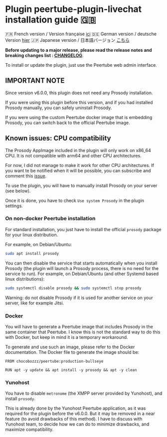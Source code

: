 # Plugin peertube-plugin-livechat installation guide 🇬🇧

🇫🇷 French version / Version française [ici](./installation.fr.md)
🇩🇪 German version / deutsche Version [hier](./installation.de.md)
🇯🇵 Japanese version / 日本語バージョン [こちら](./installation.ja.md)

**Before updating to a major release, please read the release notes and breaking changes list : [CHANGELOG](../CHANGELOG.md)**.

To install or update the plugin, just use the Peertube web admin interface.

## IMPORTANT NOTE

Since version v6.0.0, this plugin does not need any Prosody installation.

If you were using this plugin before this version, and if you had installed Prosody manually, you can safely uninstall Prosody.

If you were using the custom Peertube docker image that is embedding Prosody, you can switch back to the official Peertube image.

## Known issues: CPU compatibility

The Prosody AppImage included in the plugin will only work on x86_64 CPU.
It is not compatible with arm64 and other CPU architectures.

For now, I did not manage to make it work for other CPU architectures.
If you want te be notified when it will be possible, you can subscribe and comment this
[issue](https://github.com/JohnXLivingston/peertube-plugin-livechat/issues/124).

To use the plugin, you will have to manually install Prosody on your server
(see below).

Once it is done, you have to check `Use system Prosody` in the plugin settings.

### On non-docker Peertube installation

For standard installation, you just have to install the official `prosody` package
for your linux distribution.

For example, on Debian/Ubuntu:

```bash
sudo apt install prosody
```

You can then disable the service that starts automatically when you install
Prosody (the plugin will launch a Prosody process, there is no need for the
service to run).
For example, on Debian/Ubuntu (and other Systemd based linux distributions):

```bash
sudo systemctl disable prosody && sudo systemctl stop prosody
```

Warning: do not disable Prosody if it is used for another service on your server,
like for example Jitsi.

### Docker

You will have to generate a Peertube image that includes Prosody in the same
container that Peertube.
I know this is not the standard way to do this with Docker, but keep in mind it
is a temporary workaround.

To generate and use such an image, please refer to the Docker documentation.
The Docker file to generate the image should be:

```Docker
FROM chocobozzz/peertube:production-bullseye

RUN apt -y update && apt install -y prosody && apt -y clean
```

### Yunohost

You have to disable `metronome` (the XMPP server provided by Yunohost), and
install `prosody`.

This is already done by the Yunohost Peertube application, as it was required for the
plugin before the v6.0.0.
But it may be removed in a near feature (to avoid drawbacks of this method).
I have to discuss with Yunohost team, to decide how we can do to minimize drawbacks,
and maximize compatibility.

